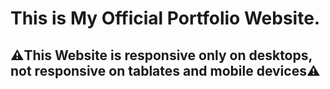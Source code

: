 # This is My Official Portfolio Website.

## ⚠️This Website is responsive only on desktops, not responsive on tablates and mobile devices⚠️
